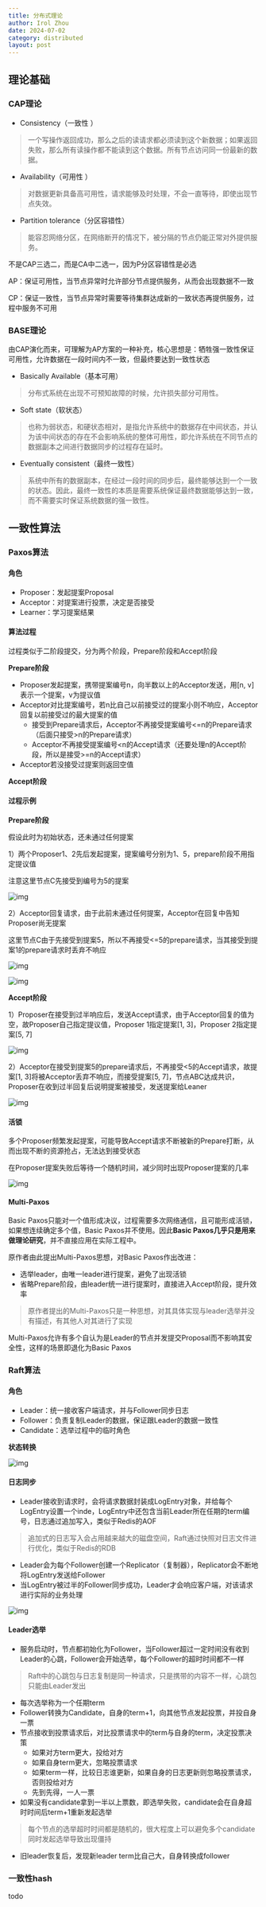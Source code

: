 ```yaml
---
title: 分布式理论
author: Irol Zhou
date: 2024-07-02
category: distributed
layout: post
---
```


## 理论基础

### CAP理论

- Consistency（一致性 ）

> 一个写操作返回成功，那么之后的读请求都必须读到这个新数据；如果返回失败，那么所有读操作都不能读到这个数据。所有节点访问同一份最新的数据。

- Availability（可用性 ）

> 对数据更新具备高可用性，请求能够及时处理，不会一直等待，即使出现节点失效。

- Partition tolerance（分区容错性）

> 能容忍网络分区，在网络断开的情况下，被分隔的节点仍能正常对外提供服务。

不是CAP三选二，而是CA中二选一，因为P分区容错性是必选

AP：保证可用性，当节点异常时允许部分节点提供服务，从而会出现数据不一致

CP：保证一致性，当节点异常时需要等待集群达成新的一致状态再提供服务，过程中服务不可用

### BASE理论

由CAP演化而来，可理解为AP方案的一种补充，核心思想是：牺牲强一致性保证可用性，允许数据在一段时间内不一致，但最终要达到一致性状态

- Basically Available（基本可用）

> 分布式系统在出现不可预知故障的时候，允许损失部分可用性。

- Soft state（软状态）

> 也称为弱状态，和硬状态相对，是指允许系统中的数据存在中间状态，并认为该中间状态的存在不会影响系统的整体可用性，即允许系统在不同节点的数据副本之间进行数据同步的过程存在延时。

- Eventually consistent（最终一致性）

> 系统中所有的数据副本，在经过一段时间的同步后，最终能够达到一个一致的状态。因此，最终一致性的本质是需要系统保证最终数据能够达到一致，而不需要实时保证系统数据的强一致性。

## 一致性算法

### Paxos算法

#### 角色

- Proposer：发起提案Proposal
- Acceptor：对提案进行投票，决定是否接受
- Learner：学习提案结果

#### 算法过程

过程类似于二阶段提交，分为两个阶段，Prepare阶段和Accept阶段

**Prepare阶段**

- Proposer发起提案，携带提案编号n，向半数以上的Acceptor发送，用[n, v]表示一个提案，v为提议值
- Acceptor对比提案编号，若n比自己以前接受过的提案小则不响应，Acceptor回复以前接受过的最大提案的值
  - 接受到Prepare请求后，Acceptor不再接受提案编号<=n的Prepare请求（后面只接受>n的Prepare请求）
  - Acceptor不再接受提案编号<n的Accept请求（还要处理n的Accept阶段，所以是接受>=n的Accept请求）
- Acceptor若没接受过提案则返回空值

**Accept阶段**

#### 过程示例

**Prepare阶段**

假设此时为初始状态，还未通过任何提案

1）两个Proposer1、2先后发起提案，提案编号分别为1、5，prepare阶段不用指定提议值

注意这里节点C先接受到编号为5的提案

![img](../img/paxos1.jpg)

2）Acceptor回复请求，由于此前未通过任何提案，Acceptor在回复中告知Proposer尚无提案

这里节点C由于先接受到提案5，所以不再接受<=5的prepare请求，当其接受到提案1的prepare请求时丢弃不响应

![img](../img/paxos2.jpg)

![img](../img/paxos3.jpg)

**Accept阶段**

1）Proposer在接受到过半响应后，发送Accept请求，由于Acceptor回复的值为空，故Proposer自己指定提议值，Proposer 1指定提案[1, 3]，Proposer 2指定提案[5, 7]

![img](../img/paxos4.jpg)

2）Acceptor在接受到提案5的prepare请求后，不再接受<5的Accept请求，故提案[1, 3]将被Acceptor丢弃不响应，而接受提案[5, 7]，节点ABC达成共识，Proposer在收到过半回复后说明提案被接受，发送提案给Leaner

![img](../img/paxos5.jpg)

#### 活锁

多个Proposer频繁发起提案，可能导致Accept请求不断被新的Prepare打断，从而出现不断的资源抢占，无法达到接受状态

在Proposer提案失败后等待一个随机时间，减少同时出现Proposer提案的几率

![img](../img/paxos6.jpg)

#### Multi-Paxos

Basic Paxos只能对一个值形成决议，过程需要多次网络通信，且可能形成活锁，如果想连续确定多个值，Basic Paxos并不使用。因此**Basic Paxos几乎只是用来做理论研究**，并不直接应用在实际工程中。

原作者由此提出Multi-Paxos思想，对Basic Paxos作出改进：

- 选举leader，由唯一leader进行提案，避免了出现活锁
- 省略Prepare阶段，由leader统一进行提案时，直接进入Accept阶段，提升效率

> 原作者提出的Multi-Paxos只是一种思想，对其具体实现与leader选举并没有描述，有其他人对其进行了实现

Multi-Paxos允许有多个自认为是Leader的节点并发提交Proposal而不影响其安全性，这样的场景即退化为Basic Paxos

### Raft算法

#### 角色

- Leader：统一接收客户端请求，并与Follower同步日志
- Follower：负责复制Leader的数据，保证跟Leader的数据一致性
- Candidate：选举过程中的临时角色

**状态转换**

![img](../img/raft1.jpg)

#### 日志同步

- Leader接收到请求时，会将请求数据封装成LogEntry对象，并给每个LogEntry设置一个inde，LogEntry中还包含当前Leader所在任期的term编号，日志通过追加写入，类似于Redis的AOF

> 追加式的日志写入会占用越来越大的磁盘空间，Raft通过快照对日志文件进行优化，类似于Redis的RDB

- Leader会为每个Follower创建一个Replicator（复制器），Replicator会不断地将LogEntry发送给Follower
- 当LogEntry被过半的Follower同步成功，Leader才会响应客户端，对该请求进行实际的业务处理

![img](../img/raft2.jpg)

#### Leader选举

- 服务启动时，节点都初始化为Follower，当Follower超过一定时间没有收到Leader的心跳，Follower会开始选举，每个Follower的超时时间都不一样

> Raft中的心跳包与日志复制是同一种请求，只是携带的内容不一样，心跳包只能由Leader发出

- 每次选举称为一个任期term
- Follower转换为Candidate，自身的term+1，向其他节点发起投票，并投自身一票
- 节点接收到投票请求后，对比投票请求中的term与自身的term，决定投票决策
  - 如果对方term更大，投给对方
  - 如果自身term更大，忽略投票请求
  - 如果term一样，比较日志谁更新，如果自身的日志更新则忽略投票请求，否则投给对方
  - 先到先得，一人一票
- 如果没有candidate拿到一半以上票数，即选举失败，candidate会在自身超时时间后term+1重新发起选举

>  每个节点的选举超时时间都是随机的，很大程度上可以避免多个candidate同时发起选举导致出现僵持

- 旧leader恢复后，发现新leader term比自己大，自身转换成follower



### 一致性hash

todo








